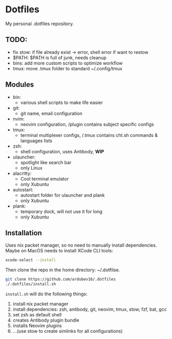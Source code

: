 # Dotfiles

My personal .dotfiles repository.

## TODO:

* fix stow: if file already exist -> error, shell error if want to restow
* $PATH: $PATH is full of junk, needs cleanup
* bins: add more custom scripts to optimize workflow
* tmux: move .tmux folder to standard ~/.config/tmux 

## Modules

* bin:
    * various shell scripts to make life easier
* git:
    * git name, email configuration
* nvim:
    * neovim configuration, /plugin contains subject specific configs
* tmux:
    * terminal multiplexer configs, /.tmux contains cht.sh commands & languages lists
* zsh:
    * shell configuration, uses Antibody, **WIP**
* ulauncher:
    * spotlight like search bar
    * only Linux
* alacritty:
    * Cool terminal emulator
    * only Xubuntu
* autostart:
    * autostart folder for ulauncher and plank
    * only Xubuntu
* plank:
    * temporary dock, will not use it for long
    * only Xubuntu

## Installation

Uses nix packet manager, so no need to manually install dependencies. Maybe on MacOS needs to install XCode CLI tools:

```bash
xcode-select --install
```

Then clone the repo in the home directory: ~/.dotfilse.

```bash
git clone https://github.com/ardubev16/.dotfiles
./.dotfiles/install.sh
```

`install.sh` will do the following things:

1. install nix packet manager
1. install dependencies: zsh, antibody, git, neovim, tmux, stow, fzf, bat, gcc
1. set zsh as default shell
1. creates Antibody plugin bundle
1. installs Neovim plugins
1. ...(use stow to create simlinks for all configurations)
